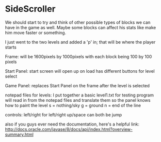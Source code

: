 # SideScroller

We should start to try and think of other possible types of blocks we can have in the game as well. Maybe some blocks can affect his stats like make him move faster or something. 



I just went to the two levels and added a 'p' in;
that will be where the player starts

Frame:
will be 1600pixels by 1000pixels with each block
being 100 by 100 pixels

Start Panel:
start screen will open up on load
has different buttons for level select

Game Panel:
replaces Start Panel on the frame after
the level is selected

notepad files for levels:
I put together a basic level1.txt for testing
program will read in from the notepad files and
translate them so the panel knows how to paint
the level
s = nothing/sky
g = ground
n = end of the line

controls:
left/right for left/right
up/space can both be jump

also if you guys ever need the documentation,
here's a helpful link:
http://docs.oracle.com/javase/8/docs/api/index.html?overview-summary.html

